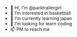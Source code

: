 - 👋 Hi, I’m @parktrailergirl
- 👀 I’m interested in basketball
- 🌱 I’m currently learning japan
- 💞️ I’m looking for learn coding
- 📫 PM to reach me

<!---
parktrailergirl/parktrailergirl is a ✨ special ✨ repository because its `README.md` (this file) appears on your GitHub profile.
You can click the Preview link to take a look at your changes.
--->
